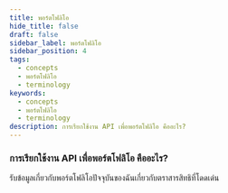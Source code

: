 ```yaml
---
title: พอร์ตโฟลิโอ
hide_title: false
draft: false
sidebar_label: พอร์ตโฟลิโอ
sidebar_position: 4
tags:
  - concepts
  - พอร์ตโฟลิโอ
  - terminology
keywords:
  - concepts
  - พอร์ตโฟลิโอ
  - terminology
description: การเรียกใช้งาน API เพื่อพอร์ตโฟลิโอ คืออะไร?
---
```


### การเรียกใช้งาน API เพื่อพอร์ตโฟลิโอ คืออะไร?

รับข้อมูลเกี่ยวกับพอร์ตโฟลิโอปัจจุบันของฉันเกี่ยวกับตราสารสิทธิที่โดดเด่น
